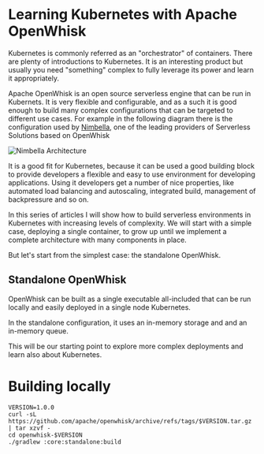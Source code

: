 # Learning Kubernetes with Apache OpenWhisk 

Kubernetes is commonly referred as an "orchestrator" of containers. There are plenty of introductions to Kubernetes.  It is an interesting product but usually you need "something" complex to fully leverage its power and learn it appropriately. 

Apache OpenWhisk is an open source serverless engine that can be run in Kubernets. It is very flexible and configurable, and as a such it is good enough to build many complex configurations that can be targeted to different use cases. For example in the following diagram there is the configuration used by [Nimbella](https://www.nimbella.com), one of the leading providers of Serverless Solutions based on OpenWhisk

![Nimbella Architecture](architecture.png)

It is a good fit for Kubernetes, because it can be used  a good building block to provide developers a flexible and easy to use environment for developing applications. Using it developers get a number of nice properties, like automated load balancing and autoscaling, integrated build, management of backpressure and so on.

In this series of articles I will show how to build serverless environments in Kubernetes with increasing levels of complexity. We will start with a simple case, deploying a single container, to grow up until we implement a complete architecture with many components in place. 

But let's start from the simplest case: the standalone OpenWhisk.

## Standalone OpenWhisk

OpenWhisk can be built as a single executable all-included that can be run locally and easily deployed in a single node Kubernetes.

In the standalone configuration, it uses an in-memory storage and and an in-memory queue.

This will be our starting point to explore more  complex deployments and learn also about Kubernetes.

 
# Building locally

```
VERSION=1.0.0
curl -sL https://github.com/apache/openwhisk/archive/refs/tags/$VERSION.tar.gz | tar xzvf -
cd openwhisk-$VERSION
./gradlew :core:standalone:build
```


# 